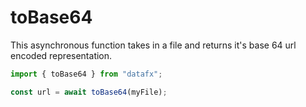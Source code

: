 # toBase64

This asynchronous function takes in a file and returns it's base 64 url encoded representation.

```js
import { toBase64 } from "datafx";

const url = await toBase64(myFile);
```
